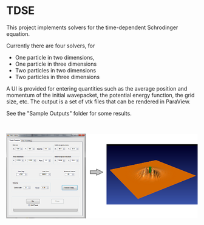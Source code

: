# TDSE

This project implements solvers for the time-dependent Schrodinger equation. 

Currently there are four solvers, for 
* One particle in two dimensions, 
* One particle in three dimensions
* Two particles in two dimensions 
* Two particles in three dimensions

A UI is provided for entering quantities such as the average position and momentum of the initial wavepacket, the 
potential energy function, the grid size, etc. The output is a set of vtk files that can be rendered in ParaView.

See the "Sample Outputs" folder for some results.  

&nbsp;

![alt text](./UI.png "TDSE Workflow")